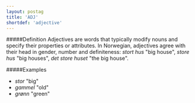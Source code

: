 ```yaml
---
layout: postag
title: 'ADJ'
shortdef: 'adjective'
---
```

#####Definition
Adjectives are words that typically modify nouns and specify their properties or attributes. In Norwegian, adjectives agree with their head in gender, number and definiteness: *stort hus* "big house", *store hus* "big houses", *det store huset* "the big house".

#####Examples
* *stor* "big"
* *gammel* "old"
* *grønn* "green"
<!-- Interlanguage links updated Út zář 29 18:40:42 CEST 2020 -->
